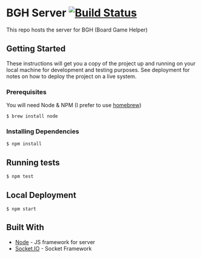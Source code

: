 # BGH Server [![Build Status](https://travis-ci.org/JasonYang96/bgh-server.svg?branch=master)](https://travis-ci.org/JasonYang96/bgh-server)

This repo hosts the server for BGH (Board Game Helper)

## Getting Started

These instructions will get you a copy of the project up and running on your local machine for development and testing purposes. See deployment for notes on how to deploy the project on a live system.

### Prerequisites

You will need Node & NPM (I prefer to use [homebrew](https://brew.sh/))

`$ brew install node`

### Installing Dependencies

`$ npm install`

## Running tests

`$ npm test`

## Local Deployment

`$ npm start`

## Built With

* [Node](https://nodejs.org/en/) - JS framework for server
* [Socket.IO](https://socket.io/) - Socket Framework
